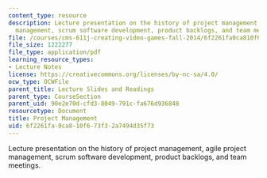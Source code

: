 ```yaml
---
content_type: resource
description: Lecture presentation on the history of project management, agile project
  management, scrum software development, product backlogs, and team meetings.
file: /courses/cms-611j-creating-video-games-fall-2014/6f2261fa0ca810f673f32a7494d35f73_MITCMS_611JF14_AgileLec1.pdf
file_size: 1222277
file_type: application/pdf
learning_resource_types:
- Lecture Notes
license: https://creativecommons.org/licenses/by-nc-sa/4.0/
ocw_type: OCWFile
parent_title: Lecture Slides and Readings
parent_type: CourseSection
parent_uid: 90e2e70d-cfd3-8049-791c-fa676d936848
resourcetype: Document
title: Project Management
uid: 6f2261fa-0ca8-10f6-73f3-2a7494d35f73
---
```

Lecture presentation on the history of project management, agile project management, scrum software development, product backlogs, and team meetings.